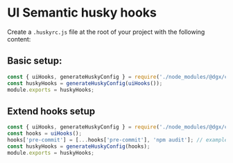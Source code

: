 # UI Semantic husky hooks

Create a `.huskyrc.js` file at the root of your project with the following content:

## Basic setup:

```js
const { uiHooks, generateHuskyConfig } = require('./node_modules/@dgx/coding-standards/husky/husky.js');
const huskyHooks = generateHuskyConfig(uiHooks());
module.exports = huskyHooks;
```

## Extend hooks setup

```js
const { uiHooks, generateHuskyConfig } = require('./node_modules/@dgx/coding-standards/husky/husky.js');
const hooks = uiHooks();
hooks['pre-commit'] = [...hooks['pre-commit'], 'npm audit']; // example of adding a hook
const huskyHooks = generateHuskyConfig(hooks);
module.exports = huskyHooks;
```
